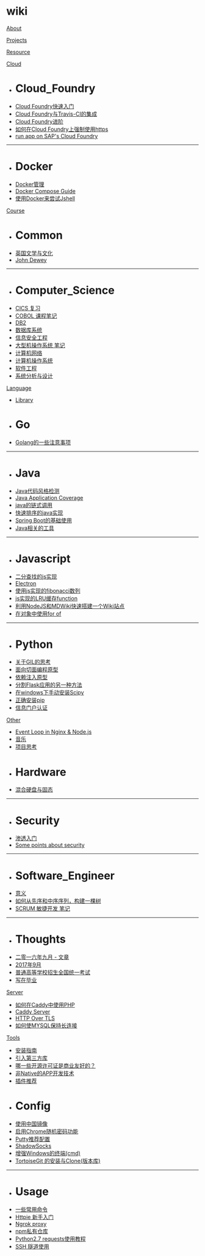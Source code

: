 # wiki

[About](index.md)


[Projects](projects.md)

[Resource](resources.md)

[Cloud]()

* # Cloud_Foundry
* [Cloud Foundry快速入门](cloud/cloud_foundry/cf-course-1.md)
* [Cloud Foundry与Travis-CI的集成](cloud/cloud_foundry/cf-course-2.md)
* [Cloud Foundry进阶](cloud/cloud_foundry/cf-course-3.md)
* [如何在Cloud Foundry上强制使用https](cloud/cloud_foundry/cf-https.md)
* [run app on SAP's Cloud Foundry](cloud/cloud_foundry/cf-of-SAP.md)
---
* # Docker
* [Docker管理](cloud/docker/docker-management.md)
* [Docker Compose Guide](cloud/docker/docker_compose_guide.md)
* [使用Docker来尝试Jshell](cloud/docker/test_jdk9_with_docker.md)

[Course]()

* # Common
* [英国文学与文化](course/common/british_literature_culture.md)
* [John Dewey](course/common/john_dewey.md)
---
* # Computer_Science
* [CICS 复习](course/computer_science/cics.md)
* [COBOL 课程笔记](course/computer_science/cobol.md)
* [DB2](course/computer_science/db2.md)
* [数据库系统](course/computer_science/dbs.md)
* [信息安全工程](course/computer_science/information-security.md)
* [大型机操作系统 笔记](course/computer_science/mainframe.md)
* [计算机网络](course/computer_science/network.md)
* [计算机操作系统](course/computer_science/os.md)
* [软件工程](course/computer_science/software_engineer.md)
* [系统分析与设计](course/computer_science/system_ana_design.md)

[Language]()

* [Library](language/library.md)
* # Go
* [Golang的一些注意事项](language/go/attention.md)
---
* # Java
* [Java代码风格检测](language/java/codestyle.md)
* [Java Application Coverage](language/java/coverage.md)
* [java的链式调用](language/java/linked.md)
* [快速排序的java实现](language/java/quick_sort.md)
* [Spring Boot的基础使用](language/java/spring-boot.md)
* [Java相关的工具](language/java/tools.md)
---
* # Javascript
* [二分查找的js实现](language/javascript/binary-search.md)
* [Electron](language/javascript/electron.md)
* [使用js实现的fibonacci数列](language/javascript/js-fibonacci.md)
* [js实现的LRU缓存function](language/javascript/js-lru-func.md)
* [利用NodeJS和MDWiki快速搭建一个Wiki站点](language/javascript/nodejs-wiki.md)
* [在对象中使用for of](language/javascript/use-for-of-in-object.md)
---
* # Python
* [关于GIL的思考](language/python/GIL-thought.md)
* [面向切面编程原型](language/python/aop-proto.md)
* [依赖注入原型](language/python/di-proto.md)
* [分割Flask应用的另一种方法](language/python/flask-module.md)
* [在windows下手动安装Scipy](language/python/install-scipy-on-windows.md)
* [正确安装pip](language/python/pip-install.md)
* [信息门户认证](language/python/reptile-demo.md)

[Other]()

* [Event Loop in Nginx & Node.js](other/event-loop.md)
* [音乐](other/music.md)
* [项目思考](other/projects.md)
* # Hardware
* [混合硬盘与固态](other/hardware/sshd-or-ssd.md)
---
* # Security
* [渗透入门](other/security/exploit.md)
* [Some points about security](other/security/points.md)
---
* # Software_Engineer
* [意义](other/software_engineer/meanings.md)
* [如何从先序和中序序列，构建一棵树](other/software_engineer/regen-tree.md)
* [SCRUM 敏捷开发 笔记](other/software_engineer/scrum.md)
---
* # Thoughts
* [二零一六年九月 - 文章](other/thoughts/2016-9.md)
* [2017年9月](other/thoughts/2017-9.md)
* [普通高等学校招生全国统一考试](other/thoughts/gaokao.md)
* [写在毕业](other/thoughts/graduation.md)

[Server]()

* [如何在Caddy中使用PHP](server/caddy-zentao.md)
* [Caddy Server](server/caddy.md)
* [HTTP Over TLS](server/https.md)
* [如何使MYSQL保持长连接](server/mysql-conn.md)

[Tools]()

* [安装指南](tools/install.md)
* [引入第三方库](tools/library.md)
* [哪一些开源许可证是商业友好的？](tools/license.md)
* [非Native的APP开发技术](tools/non-native-app.md)
* [插件推荐](tools/plugins.md)
* # Config
* [使用中国镜像](tools/config/china-mirror.md)
* [启用Chrome随机密码功能](tools/config/password.md)
* [Putty推荐配置](tools/config/putty.md)
* [ShadowSocks](tools/config/shadowsocks.md)
* [增强Windows的终端(cmd)](tools/config/terminal.md)
* [TortoiseGit 的安装与Clone(版本库)](tools/config/ttsgit-install.md)
---
* # Usage
* [一些常用命令](tools/usage/commands.md)
* [Httpie 新手入门](tools/usage/httpie.md)
* [Ngrok proxy](tools/usage/ngrok.md)
* [npm私有仓库](tools/usage/npm.md)
* [Python2.7 requests使用教程](tools/usage/requests.md)
* [SSH 隧道使用](tools/usage/ssh-turnnel.md)

